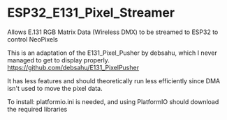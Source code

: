 # ESP32_E131_Pixel_Streamer
Allows E.131 RGB Matrix Data (Wireless DMX) to be streamed to ESP32 to control NeoPixels

This is an adaptation of the E131_Pixel_Pusher by debsahu, which I never managed to get to display properly.
https://github.com/debsahu/E131_PixelPusher

It has less features and should theoretically run less efficiently since DMA isn't used to move the pixel data.

To install:
platformio.ini is needed, and using PlatformIO should download the required libraries
